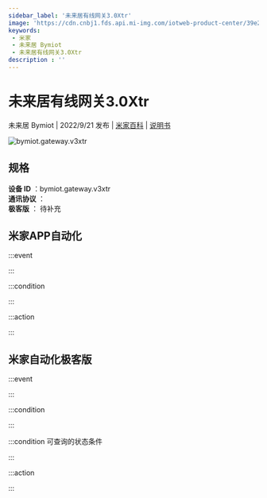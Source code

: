 ```yaml
---
sidebar_label: '未来居有线网关3.0Xtr'
image: 'https://cdn.cnbj1.fds.api.mi-img.com/iotweb-product-center/39e2403f734d6a593da3a374b12bd2f5_1663555439054.png?GalaxyAccessKeyId=AKVGLQWBOVIRQ3XLEW&Expires=9223372036854775807&Signature=w3oVvwRWsbFSdiH/TWADMJvk3Ps='
keywords: 
 - 米家
 - 未来居 Bymiot
 - 未来居有线网关3.0Xtr
description : ''
---
```

# 未来居有线网关3.0Xtr

未来居 Bymiot | 2022/9/21 发布 | [米家百科](https://home.mi.com/webapp/content/baike/product/index.html?model=bymiot.gateway.v3xtr) | [说明书](https://home.mi.com/views/introduction.html?model=bymiot.gateway.v3xtr&region=cn)

![bymiot.gateway.v3xtr](https://cdn.cnbj1.fds.api.mi-img.com/iotweb-product-center/39e2403f734d6a593da3a374b12bd2f5_1663555439054.png?GalaxyAccessKeyId=AKVGLQWBOVIRQ3XLEW&Expires=9223372036854775807&Signature=w3oVvwRWsbFSdiH/TWADMJvk3Ps=)

## 规格  
> 
**设备 ID** ：bymiot.gateway.v3xtr  
**通讯协议** ：  
**极客版**  ： 待补充 


## 米家APP自动化  

:::event  

:::

:::condition  

:::

:::action   

:::

## 米家自动化极客版  

:::event  

:::

:::condition  

:::

:::condition 可查询的状态条件  

:::

:::action  

:::

        

